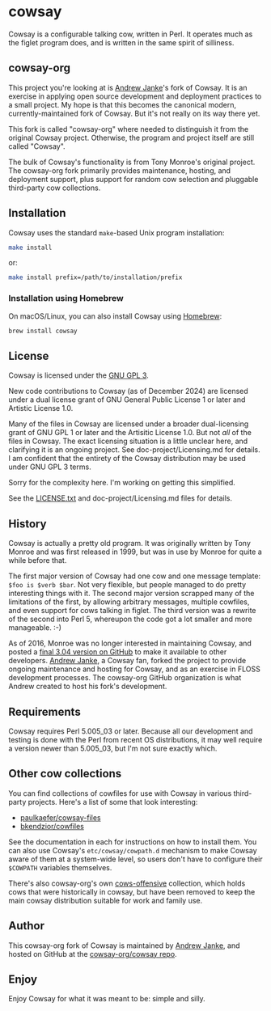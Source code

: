 # cowsay

Cowsay is a configurable talking cow, written in Perl.  It operates much as the figlet program does, and is written in the same spirit of silliness.

## cowsay-org

This project you're looking at is [Andrew Janke](https://github.com/apjanke/)'s fork of Cowsay. It is an exercise in applying open source development and deployment practices to a small project. My hope is that this becomes the canonical modern, currently-maintained fork of Cowsay. But it's not really on its way there yet.

This fork is called "cowsay-org" where needed to distinguish it from the original Cowsay project. Otherwise, the program and project itself are still called "Cowsay".

The bulk of Cowsay's functionality is from Tony Monroe's original project. The cowsay-org fork primarily provides maintenance, hosting, and deployment support, plus support for random cow selection and pluggable third-party cow collections.

## Installation

Cowsay uses the standard `make`-based Unix program installation:

```bash
make install
```

or:

```bash
make install prefix=/path/to/installation/prefix
```

### Installation using Homebrew

On macOS/Linux, you can also install Cowsay using [Homebrew](https://brew.sh/):

```bash
brew install cowsay
```

## License

Cowsay is licensed under the [GNU GPL 3](https://www.gnu.org/licenses/gpl-3.0.en.html).

New code contributions to Cowsay (as of December 2024) are licensed under a dual license grant of GNU General Public License 1 or later and Artistic License 1.0.

Many of the files in Cowsay are licensed under a broader dual-licensing grant of GNU GPL 1 or later and the Artisitic License 1.0. But not _all_ of the files in Cowsay. The exact licensing situation is a little unclear here, and clarifying it is an ongoing project. See doc-project/Licensing.md for details. I am confident that the entirety of the Cowsay distribution may be used under GNU GPL 3 terms.

Sorry for the complexity here. I'm working on getting this simplified.

See the [LICENSE.txt](LICENSE.txt) and doc-project/Licensing.md files for details.

## History

Cowsay is actually a pretty old program. It was originally written by Tony Monroe and was first released in 1999, but was in use by Monroe for quite a while before that.

The first major version of Cowsay had one cow and one message template: `$foo is $verb $bar`.  Not very flexible, but people managed to do pretty interesting things with it.  The second major version scrapped many of the limitations of the first, by allowing arbitrary messages, multiple cowfiles, and even support for cows talking in figlet.  The third version was a rewrite of the second into Perl 5, whereupon the code got a lot smaller and more manageable. :-)

As of 2016, Monroe was no longer interested in maintaining Cowsay, and posted a [final 3.04 version on GitHub](https://github.com/tnalpgge/rank-amateur-cowsay) to make it available to other developers. [Andrew Janke](https://apjanke.net), a Cowsay fan, forked the project to provide ongoing maintenance and hosting for Cowsay, and as an exercise in FLOSS development processes. The cowsay-org GitHub organization is what Andrew created to host his fork's development.

## Requirements

Cowsay requires Perl 5.005_03 or later. Because all our development and testing is done with the Perl from recent OS distributions, it may well require a version newer than 5.005_03, but I'm not sure exactly which.

## Other cow collections

You can find collections of cowfiles for use with Cowsay in various third-party projects. Here's a list of some that look interesting:

* [paulkaefer/cowsay-files](https://github.com/paulkaefer/cowsay-files/)
* [bkendzior/cowfiles](https://github.com/bkendzior/cowfiles)

See the documentation in each for instructions on how to install them. You can also use Cowsay's `etc/cowsay/cowpath.d` mechanism to make Cowsay aware of them at a system-wide level, so users don't have to configure their `$COWPATH` variables themselves.

There's also cowsay-org's own [cows-offensive](https://github.com/cowsay-org/cows-offensive) collection, which holds cows that were historically in cowsay, but have been removed to keep the main cowsay distribution suitable for work and family use.

## Author

This cowsay-org fork of Cowsay is maintained by [Andrew Janke](https://github.com/apjanke), and hosted on GitHub at the [cowsay-org/cowsay repo](https://github.com/cowsay-org/cowsay).

## Enjoy

Enjoy Cowsay for what it was meant to be: simple and silly.
